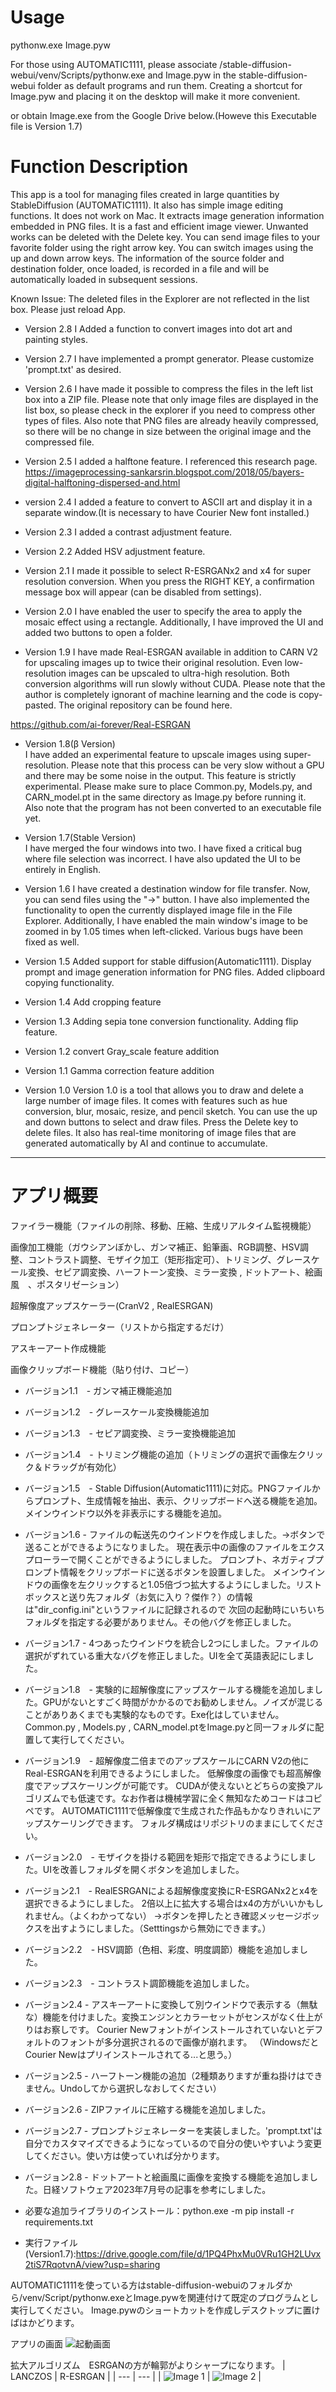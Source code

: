 # Usage
pythonw.exe Image.pyw

For those using AUTOMATIC1111, please associate /stable-diffusion-webui/venv/Scripts/pythonw.exe and Image.pyw in the stable-diffusion-webui folder as default programs and run them. Creating a shortcut for Image.pyw and placing it on the desktop will make it more convenient.

or obtain Image.exe from the Google Drive below.(Howeve this Executable file is Version 1.7)

# Function Description #
This app is a tool for managing files created in large quantities by StableDiffusion (AUTOMATIC1111). It also has simple image editing functions. It does not work on Mac. It extracts image generation information embedded in PNG files. It is a fast and efficient image viewer. Unwanted works can be deleted with the Delete key. You can send image files to your favorite folder using the right arrow key. You can switch images using the up and down arrow keys. The information of the source folder and destination folder, once loaded, is recorded in a file and will be automatically loaded in subsequent sessions.

Known Issue: The deleted files in the Explorer are not reflected in the list box. Please just reload App.

* Version 2.8
I Added a function to convert images into dot art and painting styles.

* Version 2.7
I have implemented a prompt generator. Please customize 'prompt.txt' as desired.

* Version 2.6
I have made it possible to compress the files in the left list box into a ZIP file. Please note that only image files are displayed in the list box, so please check in the explorer if you need to compress other types of files. Also note that PNG files are already heavily compressed, so there will be no change in size between the original image and the compressed file.

* Version 2.5
I added a halftone feature. I referenced this research page. https://imageprocessing-sankarsrin.blogspot.com/2018/05/bayers-digital-halftoning-dispersed-and.html

* version 2.4
I added a feature to convert to ASCII art and display it in a separate window.(It is necessary to have Courier New font installed.)

* Version 2.3
I added a contrast adjustment feature.

* Version 2.2
Added HSV adjustment feature.

* Version 2.1
I made it possible to select R-ESRGANx2 and x4 for super resolution conversion. When you press the RIGHT KEY, a confirmation message box will appear (can be disabled from settings).

* Version 2.0
I have enabled the user to specify the area to apply the mosaic effect using a rectangle. Additionally, I have improved the UI and added two buttons to open a folder.

* Version 1.9
I have made Real-ESRGAN available in addition to CARN V2 for upscaling images up to twice their original resolution. Even low-resolution images can be upscaled to ultra-high resolution. Both conversion algorithms will run slowly without CUDA. Please note that the author is completely ignorant of machine learning and the code is copy-pasted. The original repository can be found here.

https://github.com/ai-forever/Real-ESRGAN

* Version 1.8(β Version)  
I have added an experimental feature to upscale images using super-resolution. Please note that this process can be very slow without a GPU and there may be some noise in the output. This feature is strictly experimental. Please make sure to place Common.py, Models.py, and CARN_model.pt in the same directory as Image.py before running it. Also note that the program has not been converted to an executable file yet.    

* Version 1.7(Stable Version)  
I have merged the four windows into two. I have fixed a critical bug where file selection was incorrect. I have also updated the UI to be entirely in English.


* Version 1.6
I have created a destination window for file transfer. Now, you can send files using the "→" button. I have also implemented the functionality to open the currently displayed image file in the File Explorer. Additionally, I have enabled the main window's image to be zoomed in by 1.05 times when left-clicked. Various bugs have been fixed as well.

* Version 1.5
    Added support for stable diffusion(Automatic1111). Display prompt and image generation information for PNG files. Added clipboard copying functionality.

* Version 1.4
    Add cropping feature

* Version 1.3
    Adding sepia tone conversion functionality.
    Adding flip feature.

* Version 1.2
    convert Gray_scale feature addition
    
* Version 1.1
    Gamma correction feature addition

* Version 1.0
    Version 1.0 is a tool that allows you to draw and delete a large number of image files. It comes with features such as hue conversion, blur, mosaic, resize, and pencil sketch. 
    You can use the up and down buttons to select and draw files. Press the Delete key to delete files. 
    It also has real-time monitoring of image files that are generated automatically by AI and continue to accumulate.

***
# アプリ概要
ファイラー機能（ファイルの削除、移動、圧縮、生成リアルタイム監視機能）

画像加工機能（ガウシアンぼかし、ガンマ補正、鉛筆画、RGB調整、HSV調整、コントラスト調整、モザイク加工（矩形指定可）、トリミング、グレースケール変換、セピア調変換、ハーフトーン変換、ミラー変換 , ドットアート、絵画風　、ポスタリゼーション）

超解像度アップスケーラー(CranV2 , RealESRGAN)

プロンプトジェネレーター（リストから指定するだけ）

アスキーアート作成機能

画像クリップボード機能（貼り付け、コピー）

* バージョン1.1　- ガンマ補正機能追加

* バージョン1.2　- グレースケール変換機能追加

* バージョン1.3　- セピア調変換、ミラー変換機能追加

* バージョン1.4　- トリミング機能の追加（トリミングの選択で画像左クリック＆ドラッグが有効化）

* バージョン1.5　- Stable Diffusion(Automatic1111)に対応。PNGファイルからプロンプト、生成情報を抽出、表示、クリップボードへ送る機能を追加。
メインウインドウ以外を非表示にする機能を追加。

* バージョン1.6 - ファイルの転送先のウインドウを作成しました。→ボタンで送ることができるようになりました。
現在表示中の画像のファイルをエクスプローラーで開くことができるようにしました。
プロンプト、ネガティブプロンプト情報をクリップボードに送るボタンを設置しました。
メインウインドウの画像を左クリックすると1.05倍づつ拡大するようにしました。リストボックスと送り先フォルダ（お気に入り？傑作？）の情報は"dir_config.ini"というファイルに記録されるので
次回の起動時にいちいちフォルダを指定する必要がありません。その他バグを修正しました。

* バージョン1.7 - 4つあったウインドウを統合し2つにしました。ファイルの選択がずれている重大なバグを修正しました。UIを全て英語表記にしました。

* バージョン1.8　- 実験的に超解像度にアップスケールする機能を追加しました。GPUがないとすごく時間がかかるのでお勧めしません。ノイズが混じることがありあくまでも実験的なものです。Exe化はしていません。Common.py , Models.py , CARN_model.ptをImage.pyと同一フォルダに配置して実行してください。
 
* バージョン1.9　- 超解像度二倍までのアップスケールにCARN V2の他にReal-ESRGANを利用できるようにしました。
低解像度の画像でも超高解像度でアップスケーリングが可能です。
CUDAが使えないとどちらの変換アルゴリズムでも低速です。なお作者は機械学習に全く無知なためコードはコピペです。
AUTOMATIC1111で低解像度で生成された作品もかなりきれいにアップスケーリングできます。
フォルダ構成はリポジトリのままにしてください。
 
* バージョン2.0　- モザイクを掛ける範囲を矩形で指定できるようにしました。UIを改善しフォルダを開くボタンを追加しました。

* バージョン2.1　- RealESRGANによる超解像度変換にR-ESRGANx2とx4を選択できるようにしました。
2倍以上に拡大する場合はx4の方がいいかもしれません。（よくわかってない）
→ボタンを押したとき確認メッセージボックスを出すようにしました。（Setttingsから無効にできます。）

* バージョン2.2　- HSV調節（色相、彩度、明度調節）機能を追加しました。

* バージョン2.3　- コントラスト調節機能を追加しました。

* バージョン2.4 - アスキーアートに変換して別ウインドウで表示する（無駄な）機能を付けました。変換エンジンとカラーセットがセンスがなく仕上がりはお察しです。
Courier Newフォントがインストールされていないとデフォルトのフォントが多分選択されるので画像が崩れます。
（WindowsだとCourier Newはプリインストールされてる...と思う。）

* バージョン2.5 - ハーフトーン機能の追加（2種類ありますが重ね掛けはできません。Undoしてから選択しなおしてください）

* バージョン2.6 - ZIPファイルに圧縮する機能を追加しました。

* バージョン2.7 - プロンプトジェネレーターを実装しました。'prompt.txt'は自分でカスタマイズできるようになっているので自分の使いやすいよう変更してください。使い方は使っていれば分かります。
 
* バージョン2.8 - ドットアートと絵画風に画像を変換する機能を追加しました。日経ソフトウェア2023年7月号の記事を参考にしました。

* 必要な追加ライブラリのインストール：python.exe -m pip install -r requirements.txt

* 実行ファイル(Version1.7):https://drive.google.com/file/d/1PQ4PhxMu0VRu1GH2LUvx2tiS7RqotvnA/view?usp=sharing

AUTOMATIC1111を使っている方はstable-diffusion-webuiのフォルダから/venv/Script/pythonw.exeとImage.pywを関連付けて既定のプログラムとし実行してください。
Image.pywのショートカットを作成しデスクトップに置けばはかどります。


アプリの画面
![起動画面](image/view.png)

拡大アルゴリズム　ESRGANの方が輪郭がよりシャープになります。
| LANCZOS | R-ESRGAN |
| --- | --- |
| ![Image 1](image/lanczos.png) | ![Image 2](image/esrganx2.png) |
